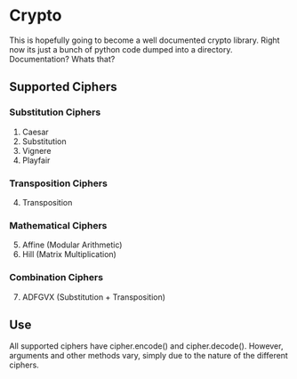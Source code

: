 # Crypto

This is hopefully going to become a well documented crypto library. Right now its just a bunch of python code dumped into a directory. Documentation? Whats that?

## Supported Ciphers
### Substitution Ciphers
1. Caesar
2. Substitution
3. Vignere
4. Playfair
### Transposition Ciphers
4. Transposition
### Mathematical Ciphers
5. Affine (Modular Arithmetic)
6. Hill (Matrix Multiplication)
### Combination Ciphers
7. ADFGVX (Substitution + Transposition)

## Use
All supported ciphers have cipher.encode() and cipher.decode(). However, arguments and other methods vary, simply due to the nature of the different ciphers.
